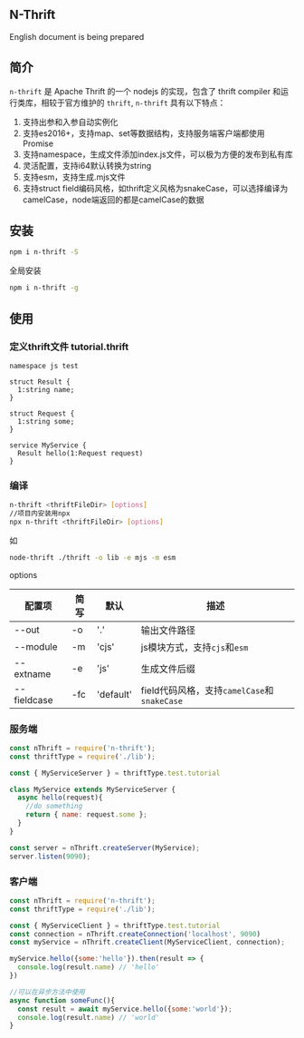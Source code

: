 N-Thrift
---
English document is being prepared

## 简介
`n-thrift` 是 Apache Thrift 的一个 nodejs 的实现，包含了 thrift compiler 和运行类库，相较于官方维护的 `thrift`, `n-thrift` 具有以下特点：

1. 支持出参和入参自动实例化
2. 支持es2016+，支持map、set等数据结构，支持服务端客户端都使用Promise
3. 支持namespace，生成文件添加index.js文件，可以极为方便的发布到私有库
4. 灵活配置，支持i64默认转换为string
5. 支持esm，支持生成.mjs文件
6. 支持struct field编码风格，如thrift定义风格为snakeCase，可以选择编译为camelCase，node端返回的都是camelCase的数据


## 安装

```bash
npm i n-thrift -S
```
全局安装
```bash
npm i n-thrift -g
```

## 使用

### 定义thrift文件 tutorial.thrift

```thrift
namespace js test

struct Result {
  1:string name;
}

struct Request {
  1:string some;
}

service MyService {
  Result hello(1:Request request)
}

```

### 编译

```bash
n-thrift <thriftFileDir> [options]
//项目内安装用npx
npx n-thrift <thriftFileDir> [options]
```
如
```bash
node-thrift ./thrift -o lib -e mjs -m esm
```
options

| 配置项      | 简写 | 默认      | 描述                                        |
| ----------- | ---- | --------- | ------------------------------------------- |
| --out       | -o   | '.'       | 输出文件路径                               |
| --module    | -m   | 'cjs'     | js模块方式，支持`cjs`和`esm`               |
| --extname   | -e   | 'js'      | 生成文件后缀                                |
| --fieldcase | -fc  | 'default' | field代码风格，支持`camelCase`和`snakeCase` |

### 服务端

```js
const nThrift = require('n-thrift');
const thriftType = require('./lib');

const { MyServiceServer } = thriftType.test.tutorial

class MyService extends MyServiceServer {
  async hello(request){
    //do something
    return { name: request.some };
  }
}

const server = nThrift.createServer(MyService);
server.listen(9090);
```

### 客户端
```js
const nThrift = require('n-thrift');
const thriftType = require('./lib');

const { MyServiceClient } = thriftType.test.tutorial
const connection = nThrift.createConnection('localhost', 9090)
const myService = nThrift.createClient(MyServiceClient, connection);

myService.hello({some:'hello'}).then(result => {
  console.log(result.name) // 'hello'
})

//可以在异步方法中使用
async function someFunc(){
  const result = await myService.hello({some:'world'});
  console.log(result.name) // 'world'
}
```